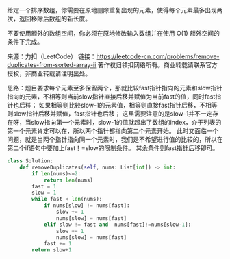 给定一个排序数组，你需要在原地删除重复出现的元素，使得每个元素最多出现两次，返回移除后数组的新长度。

不要使用额外的数组空间，你必须在原地修改输入数组并在使用 O(1) 额外空间的条件下完成。

来源：力扣（LeetCode）
链接：https://leetcode-cn.com/problems/remove-duplicates-from-sorted-array-ii
著作权归领扣网络所有。商业转载请联系官方授权，非商业转载请注明出处。

思路：题目要求每个元素至多保留两个，那就比较fast指针指向的元素和slow指针指向的元素，不相等则当前slow指针直接后移并赋值为当前fast的值，同时fast指针也后移；
如果相等则比较slow-1的元素值，相等则直接fast指针后移，不相等则slow指针后移并赋值，fast指针也后移；
这里需要注意的是slow-1并不一定存在呀，当slow指向第一个元素时，slow-1的值就超出了数组的index，介于列表的第一个元素肯定可以在，所以两个指针都指向第二个元素开始。
此时又面临一个问题，就是当两个指针指向同一个元素时，我们是不希望进行值的比较的，所以在第二个if语句中要加上fast！=slow的限制条件。
其余条件则fast指针后移即可。

```python
class Solution:
    def removeDuplicates(self, nums: List[int]) -> int:
        if len(nums)<=2:
            return len(nums)
        fast = 1
        slow = 1
        while fast < len(nums):
            if nums[slow] != nums[fast]:
                slow += 1
                nums[slow] = nums[fast]
            elif slow != fast and  nums[fast]!=nums[slow-1]:
                slow += 1
                nums[slow] = nums[fast]
            fast += 1
        return slow+1
```
